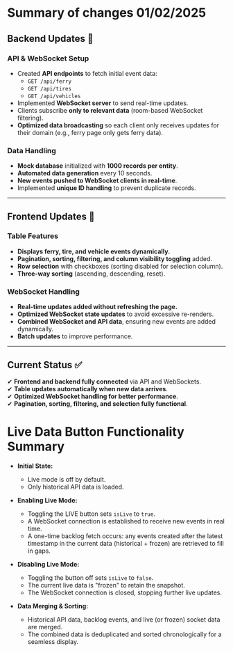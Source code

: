 # Summary of changes 01/02/2025 

## Backend Updates 🔧  
### API & WebSocket Setup  
- Created **API endpoints** to fetch initial event data:  
  - `GET /api/ferry`  
  - `GET /api/tires`  
  - `GET /api/vehicles`  
- Implemented **WebSocket server** to send real-time updates.  
- Clients subscribe **only to relevant data** (room-based WebSocket filtering).  
- **Optimized data broadcasting** so each client only receives updates for their domain (e.g., ferry page only gets ferry data).  

### Data Handling  
- **Mock database** initialized with **1000 records per entity**.  
- **Automated data generation** every 10 seconds.  
- **New events pushed to WebSocket clients in real-time**.  
- Implemented **unique ID handling** to prevent duplicate records.  

---

## Frontend Updates 🎨  
### Table Features  
- **Displays ferry, tire, and vehicle events dynamically.**  
- **Pagination, sorting, filtering, and column visibility toggling** added.  
- **Row selection** with checkboxes (sorting disabled for selection column).  
- **Three-way sorting** (ascending, descending, reset).  

### WebSocket Handling  
- **Real-time updates added without refreshing the page.**  
- **Optimized WebSocket state updates** to avoid excessive re-renders.  
- **Combined WebSocket and API data**, ensuring new events are added dynamically.  
- **Batch updates** to improve performance.  

---

## Current Status ✅  
✔ **Frontend and backend fully connected** via API and WebSockets.  
✔ **Table updates automatically when new data arrives**.  
✔ **Optimized WebSocket handling for better performance**.  
✔ **Pagination, sorting, filtering, and selection fully functional**.  


# Live Data Button Functionality Summary

- **Initial State:**
  - Live mode is off by default.
  - Only historical API data is loaded.

- **Enabling Live Mode:**
  - Toggling the LIVE button sets `isLive` to `true`.
  - A WebSocket connection is established to receive new events in real time.
  - A one-time backlog fetch occurs: any events created after the latest timestamp in the current data (historical + frozen) are retrieved to fill in gaps.

- **Disabling Live Mode:**
  - Toggling the button off sets `isLive` to `false`.
  - The current live data is "frozen" to retain the snapshot.
  - The WebSocket connection is closed, stopping further live updates.

- **Data Merging & Sorting:**
  - Historical API data, backlog events, and live (or frozen) socket data are merged.
  - The combined data is deduplicated and sorted chronologically for a seamless display.

